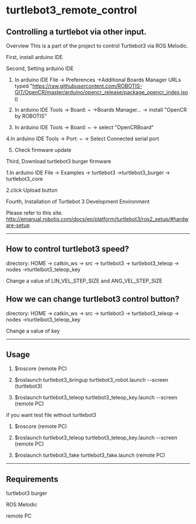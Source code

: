 # turtlebot3_remote_control
Controlling a turtlebot via other input.
-----------------------------------------------------------------------------------------------------
Overview
This is a part of the project to control Turtlebot3 via ROS Melodic.

First, install arduino IDE

Second, Setting arduino IDE

  1. In arduino IDE File -> Preferences ->Additional Boards Manager URLs
      typed "https://raw.githubusercontent.com/ROBOTIS-GIT/OpenCR/master/arduino/opencr_release/package_opencr_index.json
      
  2. In arduino IDE Tools -> Board: ~ ->Boards Manager... -> install "OpenCR by ROBOTIS"

  3. In arduino IDE Tools -> Board: ~ -> select "OpenCRBoard"

  4.In arduino IDE Tools -> Port: ~ -> Select Connected serial port

  5. Check firmware update 

Third, Download turtlebot3 burger firmware

   1.In arduino IDE File -> Examples -> turtlebot3 ->turtlebot3_burger -> turtlebot3_core

   2.click Upload button

Fourth, Installation of Turtlebot 3 Development Environment

Please refer to this site.
http://emanual.robotis.com/docs/en/platform/turtlebot3/ros2_setup/#hardware-setup

----------------------------------------------------------------------------------------------------

## How to control turtlebot3 speed?

directory: HOME -> catkin_ws -> src -> turtlebot3 -> turtlebot3_teleop -> nodes ->turtlelbot3_teleop_key

Change a value of LIN_VEL_STEP_SIZE and ANG_VEL_STEP_SIZE

## How we can change turtlebot3 control button?

directory: HOME -> catkin_ws -> src -> turtlebot3 -> turtlebot3_teleop -> nodes ->turtlelbot3_teleop_key

Change a value of key

-----------------------------------------------------------------------------------------------------

## Usage

1. $roscore (remote PC)

2. $roslaunch turtlebot3_bringup turtlebot3_robot.launch --screen (turtlebot3)

3. $roslaunch turtlebot3_teleop turtlebot3_teleop_key.launch --screen (remote PC)

if you want test file without turtlebot3

1. $roscore (remote PC)

2. $roslaunch turtlebot3_teleop turtlebot3_teleop_key.launch --screen (remote PC)

3. $roslaunch turtlebot3_fake turtlebot3_fake.launch (remote PC)

-----------------------------------------------------------------------------------------------------
## Requirements

turtlebot3 burger

ROS Melodic

remote PC
